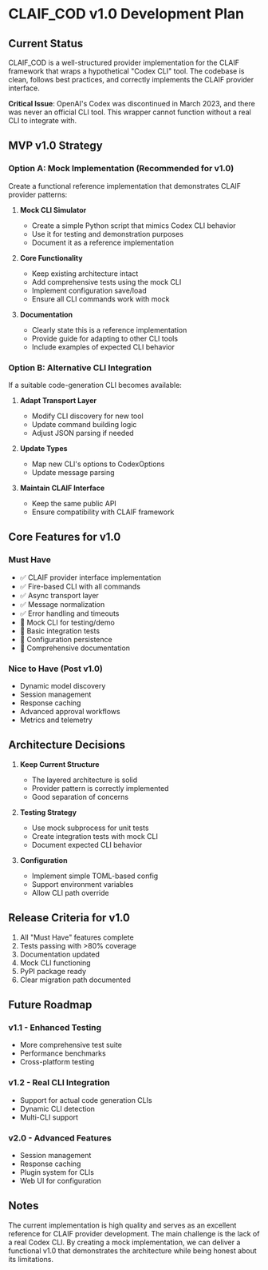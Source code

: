# CLAIF_COD v1.0 Development Plan

## Current Status

CLAIF_COD is a well-structured provider implementation for the CLAIF framework that wraps a hypothetical "Codex CLI" tool. The codebase is clean, follows best practices, and correctly implements the CLAIF provider interface.

**Critical Issue**: OpenAI's Codex was discontinued in March 2023, and there was never an official CLI tool. This wrapper cannot function without a real CLI to integrate with.

## MVP v1.0 Strategy

### Option A: Mock Implementation (Recommended for v1.0)

Create a functional reference implementation that demonstrates CLAIF provider patterns:

1. **Mock CLI Simulator**
   - Create a simple Python script that mimics Codex CLI behavior
   - Use it for testing and demonstration purposes
   - Document it as a reference implementation

2. **Core Functionality**
   - Keep existing architecture intact
   - Add comprehensive tests using the mock CLI
   - Implement configuration save/load
   - Ensure all CLI commands work with mock

3. **Documentation**
   - Clearly state this is a reference implementation
   - Provide guide for adapting to other CLI tools
   - Include examples of expected CLI behavior

### Option B: Alternative CLI Integration

If a suitable code-generation CLI becomes available:

1. **Adapt Transport Layer**
   - Modify CLI discovery for new tool
   - Update command building logic
   - Adjust JSON parsing if needed

2. **Update Types**
   - Map new CLI's options to CodexOptions
   - Update message parsing

3. **Maintain CLAIF Interface**
   - Keep the same public API
   - Ensure compatibility with CLAIF framework

## Core Features for v1.0

### Must Have
- ✅ CLAIF provider interface implementation
- ✅ Fire-based CLI with all commands
- ✅ Async transport layer
- ✅ Message normalization
- ✅ Error handling and timeouts
- 🔲 Mock CLI for testing/demo
- 🔲 Basic integration tests
- 🔲 Configuration persistence
- 🔲 Comprehensive documentation

### Nice to Have (Post v1.0)
- Dynamic model discovery
- Session management
- Response caching
- Advanced approval workflows
- Metrics and telemetry

## Architecture Decisions

1. **Keep Current Structure**
   - The layered architecture is solid
   - Provider pattern is correctly implemented
   - Good separation of concerns

2. **Testing Strategy**
   - Use mock subprocess for unit tests
   - Create integration tests with mock CLI
   - Document expected CLI behavior

3. **Configuration**
   - Implement simple TOML-based config
   - Support environment variables
   - Allow CLI path override

## Release Criteria for v1.0

1. All "Must Have" features complete
2. Tests passing with >80% coverage
3. Documentation updated
4. Mock CLI functioning
5. PyPI package ready
6. Clear migration path documented

## Future Roadmap

### v1.1 - Enhanced Testing
- More comprehensive test suite
- Performance benchmarks
- Cross-platform testing

### v1.2 - Real CLI Integration
- Support for actual code generation CLIs
- Dynamic CLI detection
- Multi-CLI support

### v2.0 - Advanced Features
- Session management
- Response caching
- Plugin system for CLIs
- Web UI for configuration

## Notes

The current implementation is high quality and serves as an excellent reference for CLAIF provider development. The main challenge is the lack of a real Codex CLI. By creating a mock implementation, we can deliver a functional v1.0 that demonstrates the architecture while being honest about its limitations.